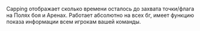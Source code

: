Capping отображает сколько времени осталось до захвата точки/флага на Полях боя и Аренах. Работает абсолютно на всех бг, имеет функцию показа информации всем игрокам вашей команды.